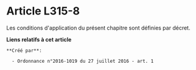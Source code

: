 # Article L315-8

Les conditions d'application du présent chapitre sont définies par décret.

**Liens relatifs à cet article**

	**Créé par**:

	  - Ordonnance n°2016-1019 du 27 juillet 2016 - art. 1
